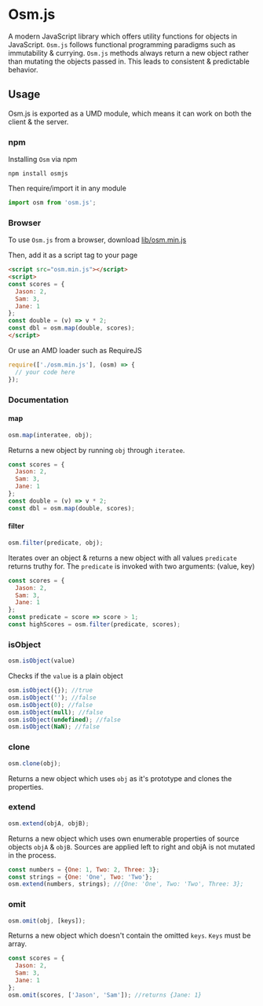 # Osm.js

A modern JavaScript library which offers utility functions for objects in JavaScript.
`Osm.js` follows functional programming paradigms such as immutability & currying.
`Osm.js` methods always return a new object rather than mutating the objects passed in. This leads to consistent & predictable behavior.

## Usage
Osm.js is exported as a UMD module, which means it can work on both the client & the server.

### npm
Installing `Osm` via npm

```shell
npm install osmjs
```
Then require/import it in any module

```javascript
import osm from 'osm.js';
```
### Browser
To use `Osm.js` from a browser, download [lib/osm.min.js](https://github.com/idesi/Osm.js/blob/master/lib/osm.min.js)

Then, add it as a script tag to your page

```html
<script src="osm.min.js"></script>
<script>
const scores = {
  Jason: 2,
  Sam: 3,
  Jane: 1
};
const double = (v) => v * 2;
const dbl = osm.map(double, scores);
</script>
```

Or use an AMD loader such as RequireJS
```javascript
require(['./osm.min.js'], (osm) => {
  // your code here
});
```
### Documentation

#### map
```javascript
osm.map(interatee, obj);
```
Returns a new object by running `obj` through `iteratee`.

```javascript
const scores = {
  Jason: 2,
  Sam: 3,
  Jane: 1
};
const double = (v) => v * 2;
const dbl = osm.map(double, scores);
```

#### filter
```javascript
osm.filter(predicate, obj);
```

Iterates over an object & returns a new object with all values `predicate` returns truthy for. The `predicate` is invoked with two arguments: (value, key)

```javascript
const scores = {
  Jason: 2,
  Sam: 3,
  Jane: 1
};
const predicate = score => score > 1;
const highScores = osm.filter(predicate, scores);
```

### isObject
```javascript
osm.isObject(value)
```
Checks if the `value` is a plain object

```javascript
osm.isObject({}); //true
osm.isObject(''); //false
osm.isObject(0); //false
osm.isObject(null); //false
osm.isObject(undefined); //false
osm.isObject(NaN); //false
```

### clone
```javascript
osm.clone(obj);
```
Returns a new object which uses `obj` as it's prototype and clones the properties.

### extend
```javascript
osm.extend(objA, objB);
```
Returns a new object which uses own enumerable properties of source objects `objA` & `objB`. Sources are applied left to right and objA is not mutated in the process.

```javascript
const numbers = {One: 1, Two: 2, Three: 3};
const strings = {One: 'One', Two: 'Two'};
osm.extend(numbers, strings); //{One: 'One', Two: 'Two', Three: 3};
```

### omit
```javascript
osm.omit(obj, [keys]);
```
Returns a new object which doesn't contain the omitted `keys`. `Keys` must be array.

```javascript
const scores = {
  Jason: 2,
  Sam: 3,
  Jane: 1
};
osm.omit(scores, ['Jason', 'Sam']); //returns {Jane: 1}
```
